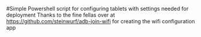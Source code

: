 #Simple Powershell script for configuring tablets with settings needed for deployment
Thanks to the fine fellas over at https://github.com/steinwurf/adb-join-wifi for creating the wifi configuration app